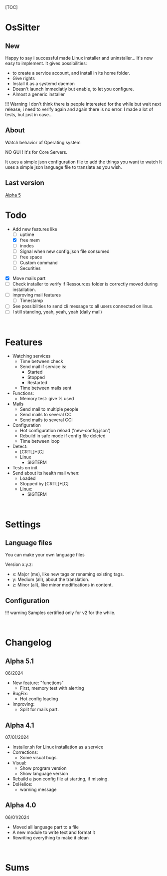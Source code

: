 [TOC]

# OsSitter
## New
Happy to say i successful made Linux installer and uninstaller...
It's now easy to implement. 
It gives possibilities:
- to create a service account, and install in its home folder.
- Give rights
- Install it as a systemd daemon
- Doesn't launch immediatly but enable, to let you configure.
- Almost a generic installer

!!! Warning I don't think there is people interested for the while but wait next release, i need to verify again and again there is no error. I made a lot of tests, but just in case...

## About
 Watch behavior of Operating system

NO GUI ! It's for Core Servers.

It uses a simple json configuration file to add the things you want to watch
It uses a simple json language file to translate as you wish.


## Last version
[Alpha 5](#alpha-5)


# Todo
- Add new features like
    - [ ] uptime
    - [x] free mem
    - [ ] inodes
    - [ ] Signal when new config.json file consumed
    - [ ] free space
    - [ ] Custom command
    - [ ] Securities
- [x] Move mails part
- [ ] Check installer to verify if Ressources folder is correctly moved during installation.
- [ ] improving mail features
	- [ ]  Timestamp
- [ ] See possibilities to send cli message to all users connected on linux.
- [ ] I still standing, yeah, yeah, yeah (daily mail)

<br>


# Features
- Watching services
    - Time between check
    - Send mail if service is:
		- Started
        - Stopped
        - Restarted
    - Time between mails sent
- Functions:
    - Memory test: give % used
- Mails
    - Send mail to multiple people
    - Send mails to several CC
    - Send mails to several CCI
- Configuration
    - Hot configuration reload ('new-config.json')
    - Rebuild in safe mode if config file deleted
    - Time between loop    
- Detect:
	- [CRTL]+[C]
    - Linux
        - SIGTERM
- Tests on init
- Send about its health mail when:
	- Loaded
	- Stopped by [CRTL]+[C]
	- Linux:
		- SIGTERM
		

<br>

# Settings
## Language files
You can make your own language files

Version x.y.z:
- x: Major (me), like new tags or renaming existing tags.
- y: Medium (all), about the translation.
- z: Minor (all), like minor modifications in content.

		
## Configuration
!!! warning Samples certified only for v2 for the while.



<br>

# Changelog
## Alpha 5.1
06/2024
- New feature: "functions"
    - First, memory test with alerting
- BugFix:
	- Hot config loading
 - Improving:
 	- Split for mails part. 

## Alpha 4.1
07/01/2024
- Installer.sh for Linux installation as a service
- Corrections: 
	- Some visual bugs.
- Visual:
	- Show program version
	- Show language version
- Rebuild a json config file at starting, if missing.
- DxHelios: 
    - warning message

## Alpha 4.0
06/01/2024
- Moved all language part to a file
- A new module to write text and format it
- Rewriting everything to make it clean

<br>

# Sums
```

```
